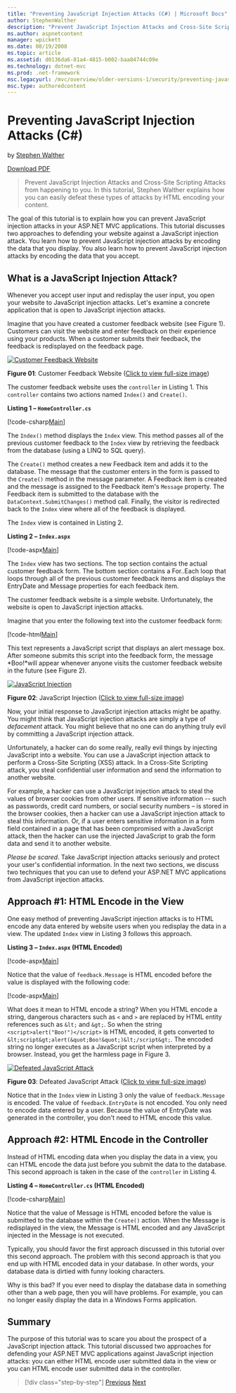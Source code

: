 ```yaml
---
title: "Preventing JavaScript Injection Attacks (C#) | Microsoft Docs"
author: StephenWalther
description: "Prevent JavaScript Injection Attacks and Cross-Site Scripting Attacks from happening to you. In this tutorial, Stephen Walther explains how you can easily de..."
ms.author: aspnetcontent
manager: wpickett
ms.date: 08/19/2008
ms.topic: article
ms.assetid: d0136da6-81a4-4815-b002-baa84744c09e
ms.technology: dotnet-mvc
ms.prod: .net-framework
msc.legacyurl: /mvc/overview/older-versions-1/security/preventing-javascript-injection-attacks-cs
msc.type: authoredcontent
---
```

Preventing JavaScript Injection Attacks (C#)
====================
by [Stephen Walther](https://github.com/StephenWalther)

[Download PDF](http://download.microsoft.com/download/8/4/8/84843d8d-1575-426c-bcb5-9d0c42e51416/ASPNET_MVC_Tutorial_06_CS.pdf)

> Prevent JavaScript Injection Attacks and Cross-Site Scripting Attacks from happening to you. In this tutorial, Stephen Walther explains how you can easily defeat these types of attacks by HTML encoding your content.


The goal of this tutorial is to explain how you can prevent JavaScript injection attacks in your ASP.NET MVC applications. This tutorial discusses two approaches to defending your website against a JavaScript injection attack. You learn how to prevent JavaScript injection attacks by encoding the data that you display. You also learn how to prevent JavaScript injection attacks by encoding the data that you accept.

## What is a JavaScript Injection Attack?

Whenever you accept user input and redisplay the user input, you open your website to JavaScript injection attacks. Let's examine a concrete application that is open to JavaScript injection attacks.

Imagine that you have created a customer feedback website (see Figure 1). Customers can visit the website and enter feedback on their experience using your products. When a customer submits their feedback, the feedback is redisplayed on the feedback page.


[![Customer Feedback Website](preventing-javascript-injection-attacks-cs/_static/image2.png)](preventing-javascript-injection-attacks-cs/_static/image1.png)

**Figure 01**: Customer Feedback Website ([Click to view full-size image](preventing-javascript-injection-attacks-cs/_static/image3.png))


The customer feedback website uses the `controller` in Listing 1. This `controller` contains two actions named `Index()` and `Create()`.

**Listing 1 – `HomeController.cs`**

[!code-csharp[Main](preventing-javascript-injection-attacks-cs/samples/sample1.cs)]

The `Index()` method displays the `Index` view. This method passes all of the previous customer feedback to the `Index` view by retrieving the feedback from the database (using a LINQ to SQL query).

The `Create()` method creates a new Feedback item and adds it to the database. The message that the customer enters in the form is passed to the `Create()` method in the message parameter. A Feedback item is created and the message is assigned to the Feedback item's `Message` property. The Feedback item is submitted to the database with the `DataContext.SubmitChanges()` method call. Finally, the visitor is redirected back to the `Index` view where all of the feedback is displayed.

The `Index` view is contained in Listing 2.

**Listing 2 – `Index.aspx`**

[!code-aspx[Main](preventing-javascript-injection-attacks-cs/samples/sample2.aspx)]

The `Index` view has two sections. The top section contains the actual customer feedback form. The bottom section contains a For..Each loop that loops through all of the previous customer feedback items and displays the EntryDate and Message properties for each feedback item.

The customer feedback website is a simple website. Unfortunately, the website is open to JavaScript injection attacks.

Imagine that you enter the following text into the customer feedback form:

[!code-html[Main](preventing-javascript-injection-attacks-cs/samples/sample3.html)]

This text represents a JavaScript script that displays an alert message box. After someone submits this script into the feedback form, the message *Boo!*will appear whenever anyone visits the customer feedback website in the future (see Figure 2).


[![JavaScript Injection](preventing-javascript-injection-attacks-cs/_static/image5.png)](preventing-javascript-injection-attacks-cs/_static/image4.png)

**Figure 02**: JavaScript Injection ([Click to view full-size image](preventing-javascript-injection-attacks-cs/_static/image6.png))


Now, your initial response to JavaScript injection attacks might be apathy. You might think that JavaScript injection attacks are simply a type of *defacement* attack. You might believe that no one can do anything truly evil by committing a JavaScript injection attack.

Unfortunately, a hacker can do some really, really evil things by injecting JavaScript into a website. You can use a JavaScript injection attack to perform a Cross-Site Scripting (XSS) attack. In a Cross-Site Scripting attack, you steal confidential user information and send the information to another website.

For example, a hacker can use a JavaScript injection attack to steal the values of browser cookies from other users. If sensitive information -- such as passwords, credit card numbers, or social security numbers – is stored in the browser cookies, then a hacker can use a JavaScript injection attack to steal this information. Or, if a user enters sensitive information in a form field contained in a page that has been compromised with a JavaScript attack, then the hacker can use the injected JavaScript to grab the form data and send it to another website.

*Please be scared*. Take JavaScript injection attacks seriously and protect your user's confidential information. In the next two sections, we discuss two techniques that you can use to defend your ASP.NET MVC applications from JavaScript injection attacks.

## Approach #1: HTML Encode in the View

One easy method of preventing JavaScript injection attacks is to HTML encode any data entered by website users when you redisplay the data in a view. The updated `Index` view in Listing 3 follows this approach.

**Listing 3 – `Index.aspx` (HTML Encoded)**

[!code-aspx[Main](preventing-javascript-injection-attacks-cs/samples/sample4.aspx)]

Notice that the value of `feedback.Message` is HTML encoded before the value is displayed with the following code:

[!code-aspx[Main](preventing-javascript-injection-attacks-cs/samples/sample5.aspx)]

What does it mean to HTML encode a string? When you HTML encode a string, dangerous characters such as `<` and `>` are replaced by HTML entity references such as `&lt;` and `&gt;`. So when the string `<script>alert("Boo!")</script>` is HTML encoded, it gets converted to `&lt;script&gt;alert(&quot;Boo!&quot;)&lt;/script&gt;`. The encoded string no longer executes as a JavaScript script when interpreted by a browser. Instead, you get the harmless page in Figure 3.


[![Defeated JavaScript Attack](preventing-javascript-injection-attacks-cs/_static/image8.png)](preventing-javascript-injection-attacks-cs/_static/image7.png)

**Figure 03**: Defeated JavaScript Attack ([Click to view full-size image](preventing-javascript-injection-attacks-cs/_static/image9.png))


Notice that in the `Index` view in Listing 3 only the value of `feedback.Message` is encoded. The value of `feedback.EntryDate` is not encoded. You only need to encode data entered by a user. Because the value of EntryDate was generated in the controller, you don't need to HTML encode this value.

## Approach #2: HTML Encode in the Controller

Instead of HTML encoding data when you display the data in a view, you can HTML encode the data just before you submit the data to the database. This second approach is taken in the case of the `controller` in Listing 4.

**Listing 4 – `HomeController.cs` (HTML Encoded)**

[!code-csharp[Main](preventing-javascript-injection-attacks-cs/samples/sample6.cs)]

Notice that the value of Message is HTML encoded before the value is submitted to the database within the `Create()` action. When the Message is redisplayed in the view, the Message is HTML encoded and any JavaScript injected in the Message is not executed.

Typically, you should favor the first approach discussed in this tutorial over this second approach. The problem with this second approach is that you end up with HTML encoded data in your database. In other words, your database data is dirtied with funny looking characters.

Why is this bad? If you ever need to display the database data in something other than a web page, then you will have problems. For example, you can no longer easily display the data in a Windows Forms application.

## Summary

The purpose of this tutorial was to scare you about the prospect of a JavaScript injection attack. This tutorial discussed two approaches for defending your ASP.NET MVC applications against JavaScript injection attacks: you can either HTML encode user submitted data in the view or you can HTML encode user submitted data in the controller.

>[!div class="step-by-step"]
[Previous](authenticating-users-with-windows-authentication-cs.md)
[Next](authenticating-users-with-forms-authentication-vb.md)